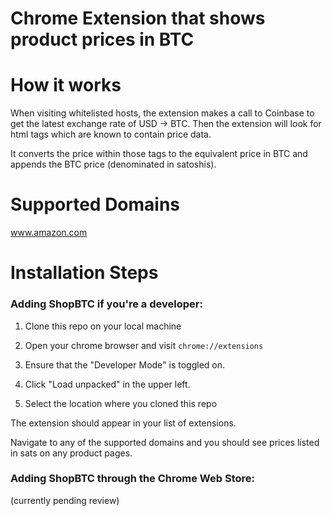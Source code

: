 Chrome Extension that shows product prices in BTC
=================================================

How it works
============
When visiting whitelisted hosts, the extension makes a call to Coinbase
to get the latest exchange rate of USD -> BTC.  Then the extension will
look for html tags which are known to contain price data.

It converts the price within those tags to the equivalent price in BTC
and appends the BTC price (denominated in satoshis).


Supported Domains
=================
www.amazon.com


Installation Steps
==================

### Adding ShopBTC if you're a developer:

1. Clone this repo on your local machine

2. Open your chrome browser and visit `chrome://extensions`

3. Ensure that the "Developer Mode" is toggled on.

4. Click "Load unpacked" in the upper left.

5. Select the location where you cloned this repo

The extension should appear in your list of extensions.

Navigate to any of the supported domains and you should see
prices listed in sats on any product pages.

### Adding ShopBTC through the Chrome Web Store:

(currently pending review)
